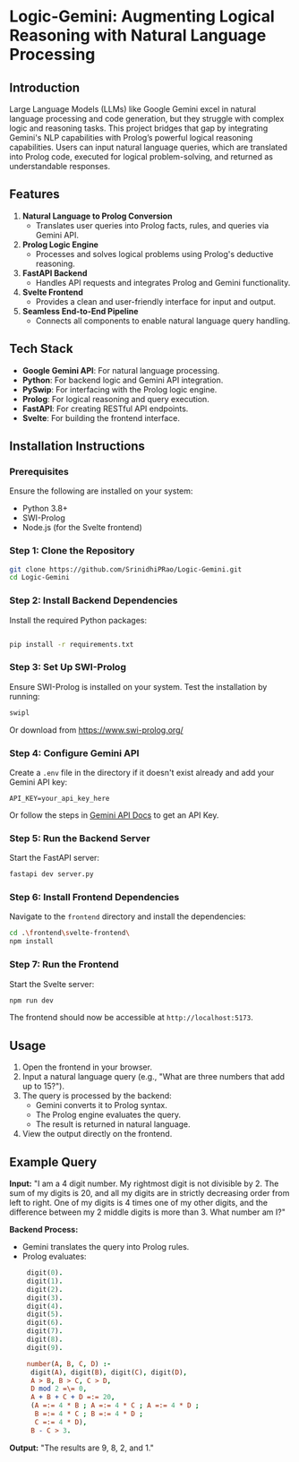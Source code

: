# Logic-Gemini: Augmenting Logical Reasoning with Natural Language Processing

## Introduction

Large Language Models (LLMs) like Google Gemini excel in natural language processing and code generation, but they struggle with complex logic and reasoning tasks. This project bridges that gap by integrating Gemini's NLP capabilities with Prolog’s powerful logical reasoning capabilities. Users can input natural language queries, which are translated into Prolog code, executed for logical problem-solving, and returned as understandable responses.

## Features

1. **Natural Language to Prolog Conversion**
   - Translates user queries into Prolog facts, rules, and queries via Gemini API.
2. **Prolog Logic Engine**
   - Processes and solves logical problems using Prolog's deductive reasoning.
3. **FastAPI Backend**
   - Handles API requests and integrates Prolog and Gemini functionality.
4. **Svelte Frontend**
   - Provides a clean and user-friendly interface for input and output.
5. **Seamless End-to-End Pipeline**
   - Connects all components to enable natural language query handling.

## Tech Stack

- **Google Gemini API**: For natural language processing.
- **Python**: For backend logic and Gemini API integration.
- **PySwip**: For interfacing with the Prolog logic engine.
- **Prolog**: For logical reasoning and query execution.
- **FastAPI**: For creating RESTful API endpoints.
- **Svelte**: For building the frontend interface.

## Installation Instructions

### Prerequisites

Ensure the following are installed on your system:

- Python 3.8+
- SWI-Prolog
- Node.js (for the Svelte frontend)

### Step 1: Clone the Repository

```bash
git clone https://github.com/SrinidhiPRao/Logic-Gemini.git
cd Logic-Gemini
```

### Step 2: Install Backend Dependencies

Install the required Python packages:

```bash

pip install -r requirements.txt
```

### Step 3: Set Up SWI-Prolog

Ensure SWI-Prolog is installed on your system. Test the installation by running:

```bash
swipl
```
Or download from https://www.swi-prolog.org/

### Step 4: Configure Gemini API

Create a `.env` file in the directory if it doesn't exist already and add your Gemini API key:

```
API_KEY=your_api_key_here
```
Or follow the steps in [Gemini API Docs](https://ai.google.dev/gemini-api/docs/api-key) to get an API Key.

### Step 5: Run the Backend Server

Start the FastAPI server:

```bash
fastapi dev server.py
```

### Step 6: Install Frontend Dependencies

Navigate to the `frontend` directory and install the dependencies:

```bash
cd .\frontend\svelte-frontend\
npm install
```

### Step 7: Run the Frontend

Start the Svelte server:

```bash
npm run dev
```

The frontend should now be accessible at `http://localhost:5173`.

## Usage

1. Open the frontend in your browser.
2. Input a natural language query (e.g., "What are three numbers that add up to 15?").
3. The query is processed by the backend:
   - Gemini converts it to Prolog syntax.
   - The Prolog engine evaluates the query.
   - The result is returned in natural language.
4. View the output directly on the frontend.

## Example Query

**Input:** "I am a 4 digit number. My rightmost digit is not divisible by 2. The sum of my digits is 20, and all my digits are in strictly decreasing order from left to right. One of my digits is 4 times one of my other digits, and the difference between my 2 middle digits is more than 3. What number am I?"

**Backend Process:**

- Gemini translates the query into Prolog rules.
- Prolog evaluates:
  ```prolog
   digit(0).
   digit(1).
   digit(2).
   digit(3).
   digit(4).
   digit(5).
   digit(6).
   digit(7).
   digit(8).
   digit(9).

   number(A, B, C, D) :-
    digit(A), digit(B), digit(C), digit(D),
    A > B, B > C, C > D,
    D mod 2 =\= 0,
    A + B + C + D =:= 20,
    (A =:= 4 * B ; A =:= 4 * C ; A =:= 4 * D ;
     B =:= 4 * C ; B =:= 4 * D ;
     C =:= 4 * D),
    B - C > 3.

  ```
**Output:** "The results are 9, 8, 2, and 1."
